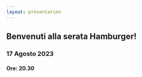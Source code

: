 ```yaml
---
layout: presentation
---
```


## Benvenuti alla serata Hamburger!
### 17 Agosto 2023
#### Ore: 20.30
